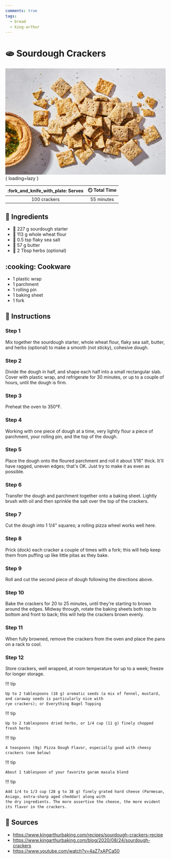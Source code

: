 ```yaml
---
comments: true
tags:
  - bread
  - king-arthur
---
```

# :flatbread: Sourdough Crackers

![Sourdough Crackers][1]{ loading=lazy }

| :fork_and_knife_with_plate: Serves | :timer_clock: Total Time |
|:----------------------------------:|:-----------------------: |
| 100 crackers | 55 minutes |

## :salt: Ingredients

- :microbe: 227 g sourdough starter
- :ear_of_rice: 113 g whole wheat flour
- :salt: 0.5 tsp flaky sea salt
- :butter: 57 g butter
- :herb: 2 Tbsp herbs (optional)

## :cooking: Cookware

- 1 plastic wrap
- 1 parchment
- 1 rolling pin
- 1 baking sheet
- 1 fork

## :pencil: Instructions

### Step 1

Mix together the sourdough starter, whole wheat flour, flaky sea salt, butter, and herbs (optional) to make a smooth
(not sticky), cohesive dough.

### Step 2

Divide the dough in half, and shape each half into a small rectangular slab. Cover with plastic wrap, and refrigerate
for 30 minutes, or up to a couple of hours, until the dough is firm.

### Step 3

Preheat the oven to 350°F.

### Step 4

Working with one piece of dough at a time, very lightly flour a piece of parchment, your rolling pin, and the top of the
dough.

### Step 5

Place the dough onto the floured parchment and roll it about 1/16" thick. It'll have ragged, uneven edges; that's OK.
Just try to make it as even as possible.

### Step 6

Transfer the dough and parchment together onto a baking sheet. Lightly brush with oil and then sprinkle the salt over
the top of the crackers.

### Step 7

Cut the dough into 1 1/4" squares; a rolling pizza wheel works well here.

### Step 8

Prick (dock) each cracker a couple of times with a fork; this will help keep them from puffing up like little pitas as
they bake.

### Step 9

Roll and cut the second piece of dough following the directions above.

### Step 10

Bake the crackers for 20 to 25 minutes, until they're starting to brown around the edges. Midway through, rotate the
baking sheets both top to bottom and front to back; this will help the crackers brown evenly.

### Step 11

When fully browned, remove the crackers from the oven and place the pans on a rack to cool.

### Step 12

Store crackers, well wrapped, at room temperature for up to a week; freeze for longer storage.

!!! tip

    Up to 2 tablespoons (18 g) aromatic seeds (a mix of fennel, mustard, and caraway seeds is particularly nice with
    rye crackers); or Everything Bagel Topping

!!! tip

    Up to 2 tablespoons dried herbs, or 1/4 cup (11 g) finely chopped fresh herbs

!!! tip

    4 teaspoons (9g) Pizza Dough Flavor, especially good with cheesy crackers (see below)

!!! tip

    About 1 tablespoon of your favorite garam masala blend

!!! tip

    Add 1/4 to 1/3 cup (28 g to 38 g) finely grated hard cheese (Parmesan, Asiago, extra-sharp aged cheddar) along with
    the dry ingredients. The more assertive the cheese, the more evident its flavor in the crackers.

## :link: Sources

- <https://www.kingarthurbaking.com/recipes/sourdough-crackers-recipe>
- <https://www.kingarthurbaking.com/blog/2020/08/24/sourdough-crackers>
- <https://www.youtube.com/watch?v=4aZ7xAPCa50>

[1]: <../assets/images/sourdough-crackers.jpg>
